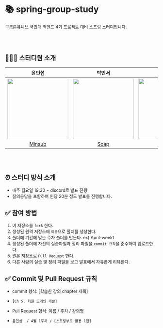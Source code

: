 # 📚 spring-group-study

구름톤유니브 국민대 백엔드 4기 프로젝트 대비 스프링 스터디입니다.

<br><br>

## 👨‍👨‍👧 스터디원 소개

|                                                               윤민섭                                                               |                                      박민서                                       |                                       백서연                                       |                                                             
|:-------------------------------------------------------------------------------------------------------------------------------:|:------------------------------------------------------------------------------:|:-------------------------------------------------------------------------------:|
| <img src="https://avatars.githubusercontent.com/u/75060858?s=400&u=4917b902ce67c045926c2dcc84052a307ef7b615&v=4" width="200" /> | <img src="https://avatars.githubusercontent.com/u/87180146?v=4" width="200" /> | <img src="https://avatars.githubusercontent.com/u/150990730?v=4" width="200" /> |  
|                                             [Minsub](https://github.com/minsubyun1)                                             |                      [Soap](https://github.com/Miensoap)                       |                     [synnbaek](https://github.com/synnbaek)                     | 

<br><br>

## ⏰ 스터디 방식 소개

- 매주 월요일 19:30 ~ discord로 발표 진행
- 질의응답을 포함하여 인당 20분 정도 발표를 진행합니다.

## ✅ 참여 방법
1. 이 저장소를 `fork` 한다.
2. 생성된 원격 저장소에 `이름`으로 폴더를 생성한다.
3. 폴더에 기간에 맞는 주차 폴더를 만든다. ex) April-week1
4. 생성된 폴더에 자신의 실습파일과 정리 파일을 `commit 규칙`을 준수하여 업로드한다.
5. 원본 저장소로 `Pull Request` 한다.
6. 다른 사람의 실습 및 정리 파일을 보고 발표에서 자유롭게 리뷰한다.

## ✅ Commit 및 Pull Request 규칙
- commit 형식: [학습한 강의 chapter 제목]
- `[Ch 5. 회원 도메인 개발]`


- Pull Request 형식: 이름 / 주차 / 강의명
- `윤민섭  / 4월 1주차 / [스프링부트 활용 1편]`

